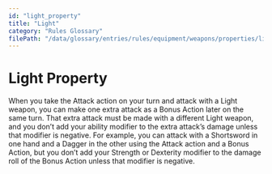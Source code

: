 ```yaml
---
id: "light_property"
title: "Light"
category: "Rules Glossary"
filePath: "/data/glossary/entries/rules/equipment/weapons/properties/light.md"
---
```

# Light Property
When you take the Attack action on your turn and attack with a Light weapon, you can make one extra attack as a Bonus Action later on the same turn. That extra attack must be made with a different Light weapon, and you don’t add your ability modifier to the extra attack’s damage unless that modifier is negative. For example, you can attack with a Shortsword in one hand and a Dagger in the other using the Attack action and a Bonus Action, but you don’t add your Strength or Dexterity modifier to the damage roll of the Bonus Action unless that modifier is negative.